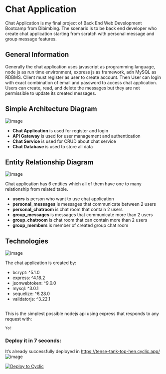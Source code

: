 # Chat Application
Chat Application is my final project of Back End Web Development Bootcamp from Dibimbing. The scenario is to be back end developer who create chat application starting from scratch with personal message and group message features.

## General Information
Generally the chat application uses javascript as programming language, node js as run time environment, express js as framework, adn MySQL as RDBMS. Client must register as user to create account. Then User can login with exact combination of email and password to access chat application. Users can create, read, and delete the messages but they are not permissible to update its created messages.

## Simple Architecture Diagram
![image](https://user-images.githubusercontent.com/119112916/216761763-7fe2f143-42f6-4b09-9fc0-8deed9406cb5.png)

- **Chat Application** is used for register and login
- **API Gateway** is used for user management and authentication
- **Chat Service** is used for CRUD about chat service
- **Chat Database** is used to store all data

## Entity Relationship Diagram
![image](https://user-images.githubusercontent.com/119112916/216761881-4a4d44cc-391e-49f9-93fb-a0dec2e4dc6c.png)

Chat application has 6 entities which all of them have one to many relationship from related table.
- **users** is person who want to use chat application
- **personal_messages** is messages that communicate between 2 users
- **personal_chatroom** is chat room that contain 2 users
- **group_messages** is messages that communicate more than 2 users
- **group_chatroom** is chat room that can contain more than 2 users
- **group_members** is member of created group chat room

## Technologies 
![image](https://user-images.githubusercontent.com/119112916/216762452-092e0eeb-4c18-4da0-8690-fbe4165012c9.png)

The chat application is created by:
- bcrypt: ^5.1.0
- express: ^4.18.2
- jsonwebtoken: ^9.0.0
- mysql: ^3.0.1
- sequelize: ^6.28.0
- validatorjs: ^3.22.1

## 

This is the simplest possible nodejs api using express that responds to any request with: 
```
Yo!
```

### Deploy it in 7 seconds: 
It’s already successfully deployed in https://tense-tank-top-hen.cyclic.app/
![image](https://user-images.githubusercontent.com/119112916/216761486-5e68663f-adba-4d3c-a03f-a355751a3052.png)

[![Deploy to Cyclic](https://deploy.cyclic.app/button.svg)](https://deploy.cyclic.app/)

